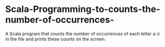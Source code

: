 # Scala-Programming-to-counts-the-number-of-occurrences-
A Scala program that counts the number of occurrences of each letter a-z in the file and prints these counts on the screen.

